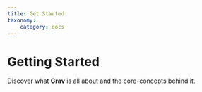 ```yaml
---
title: Get Started
taxonomy:
    category: docs
---
```


# Getting Started

Discover what **Grav** is all about and the core-concepts behind it.

